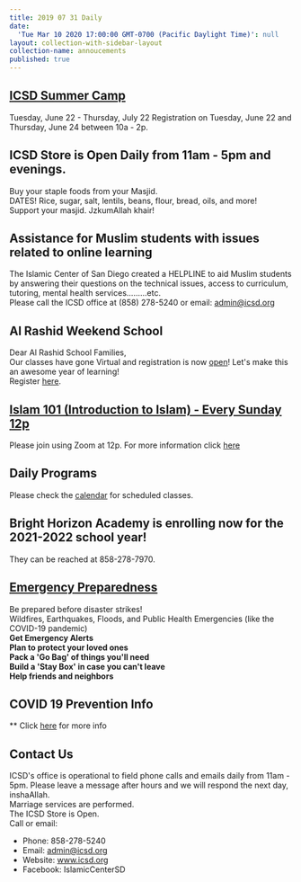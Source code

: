 ```yaml
---
title: 2019 07 31 Daily
date:
  'Tue Mar 10 2020 17:00:00 GMT-0700 (Pacific Daylight Time)': null
layout: collection-with-sidebar-layout
collection-name: annoucements
published: true
---
```

## [ICSD Summer Camp](https://www.icsd.org/events/icsd-summer-camp)
Tuesday, June 22 - Thursday, July 22
Registration on Tuesday, June 22 and Thursday, June 24 between 10a - 2p.

## ICSD Store is Open Daily from 11am - 5pm and evenings.
Buy your staple foods from your Masjid.  
DATES! Rice, sugar, salt, lentils, beans, flour, bread, oils, and more!  
Support your masjid. JzkumAllah khair!

## Assistance for Muslim students with issues related to online learning  
The Islamic Center of San Diego created a HELPLINE to aid Muslim students by answering their questions on the technical issues, access to curriculum, tutoring, mental health services.........etc.  
Please call the ICSD office at (858) 278-5240 or email: admin@icsd.org  

## Al Rashid Weekend School  
Dear Al Rashid School Families,  
Our classes have gone Virtual and registration is now [open](https://www.icsd.org/events/al-rashid-virtual-academy)! Let's make this an awesome year of learning!  
Register [here](https://www.facebook.com/alrashidweekendschool).  

## [Islam 101 (Introduction to Islam) - Every Sunday 12p](https://www.icsd.org/events/islam-101-introduction-to-islam-every-sunday-12p)  
Please join using Zoom at 12p. For more information click [here](https://www.icsd.org/events/islam-101-introduction-to-islam-every-sunday-12p) 

## Daily Programs
Please check the [calendar](http://www.icsd.org/calendar) for scheduled classes.

## Bright Horizon Academy is enrolling now for the 2021-2022 school year!  
They can be reached at 858-278-7970.

## [Emergency Preparedness](https://www.icsd.org/events/emergency-preparedness)  
Be prepared before disaster strikes!  
Wildfires, Earthquakes, Floods, and Public Health Emergencies (like the COVID-19 pandemic)  
**Get Emergency Alerts  
Plan to protect your loved ones  
Pack a 'Go Bag' of things you'll need  
Build a 'Stay Box' in case you can't leave  
Help friends and neighbors**

## COVID 19 Prevention Info  
** Click [here](http://www.icsd.org/events/covid-19-prevention-info) for more info

## Contact Us  
ICSD's office is operational to field phone calls and emails daily from 11am - 5pm. Please leave a message after hours and we will respond the next day, inshaAllah.  
Marriage services are performed.  
The ICSD Store is Open.  
Call or email:  
- Phone: 858-278-5240  
- Email: admin@icsd.org  
- Website: www.icsd.org  
- Facebook: IslamicCenterSD
